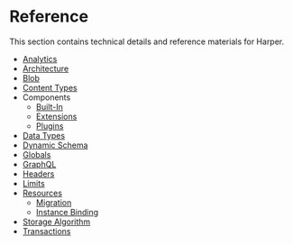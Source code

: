 # Reference

This section contains technical details and reference materials for Harper.

* [Analytics](technical-details/reference/analytics.md)
* [Architecture](technical-details/reference/architecture.md)
* [Blob](technical-details/reference/blob.md)
* [Content Types](technical-details/reference/content-types.md)
* Components
  * [Built-In](technical-details/reference/components/built-in.md)
  * [Extensions](technical-details/reference/components/extensions.md)
  * [Plugins](technical-details/reference/components/plugins.md)
* [Data Types](technical-details/reference/data-types.md)
* [Dynamic Schema](technical-details/reference/dynamic-schema.md)
* [Globals](technical-details/reference/globals.md)
* [GraphQL](technical-details/reference/graphql.md)
* [Headers](technical-details/reference/headers.md)
* [Limits](technical-details/reference/limits.md)
* [Resources](technical-details/reference/resources/README.md)
  * [Migration](technical-details/reference/resources/migration.md)
  * [Instance Binding](technical-details/reference/resources/instance-binding.md)
* [Storage Algorithm](technical-details/reference/storage-algorithm.md)
* [Transactions](technical-details/reference/transactions.md)
